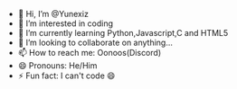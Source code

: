 - 👋 Hi, I’m @Yunexiz
- 👀 I’m interested in coding
- 🌱 I’m currently learning Python,Javascript,C and HTML5
- 💞️ I’m looking to collaborate on anything...
- 📫 How to reach me: Oonoos(Discord)
- 😄 Pronouns: He/Him
- ⚡ Fun fact: I can't code 😄

<!---
Oonoos/Oonoos is a ✨ special ✨ repository because its `README.md` (this file) appears on your GitHub profile.
You can click the Preview link to take a look at your changes.
--->
